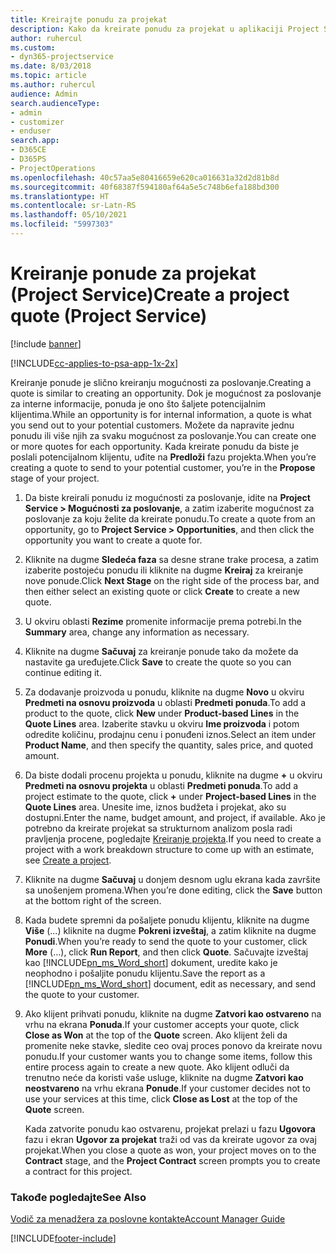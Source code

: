 ```yaml
---
title: Kreirajte ponudu za projekat
description: Kako da kreirate ponudu za projekat u aplikaciji Project Service
author: ruhercul
ms.custom:
- dyn365-projectservice
ms.date: 8/03/2018
ms.topic: article
ms.author: ruhercul
audience: Admin
search.audienceType:
- admin
- customizer
- enduser
search.app:
- D365CE
- D365PS
- ProjectOperations
ms.openlocfilehash: 40c57aa5e80416659e620ca016631a32d2d81b8d
ms.sourcegitcommit: 40f68387f594180af64a5e5c748b6efa188bd300
ms.translationtype: HT
ms.contentlocale: sr-Latn-RS
ms.lasthandoff: 05/10/2021
ms.locfileid: "5997303"
---
```

# <a name="create-a-project-quote-project-service"></a><span data-ttu-id="911e6-103">Kreiranje ponude za projekat (Project Service)</span><span class="sxs-lookup"><span data-stu-id="911e6-103">Create a project quote (Project Service)</span></span>

[!include [banner](../includes/psa-now-project-operations.md)]

[!INCLUDE[cc-applies-to-psa-app-1x-2x](../includes/cc-applies-to-psa-app-1x-2x.md)]

<span data-ttu-id="911e6-104">Kreiranje ponude je slično kreiranju mogućnosti za poslovanje.</span><span class="sxs-lookup"><span data-stu-id="911e6-104">Creating a quote is similar to creating an opportunity.</span></span> <span data-ttu-id="911e6-105">Dok je mogućnost za poslovanje za interne informacije, ponuda je ono što šaljete potencijalnim klijentima.</span><span class="sxs-lookup"><span data-stu-id="911e6-105">While an opportunity is for internal information, a quote is what you send out to your potential customers.</span></span> <span data-ttu-id="911e6-106">Možete da napravite jednu ponudu ili više njih za svaku mogućnost za poslovanje.</span><span class="sxs-lookup"><span data-stu-id="911e6-106">You can create one or more quotes for each opportunity.</span></span> <span data-ttu-id="911e6-107">Kada kreirate ponudu da biste je poslali potencijalnom klijentu, uđite na **Predloži** fazu projekta.</span><span class="sxs-lookup"><span data-stu-id="911e6-107">When you’re creating a quote to send to your potential customer, you’re in the **Propose** stage of your project.</span></span>  
  
1. <span data-ttu-id="911e6-108">Da biste kreirali ponudu iz mogućnosti za poslovanje, idite na **Project Service > Mogućnosti za poslovanje**, a zatim izaberite mogućnost za poslovanje za koju želite da kreirate ponudu.</span><span class="sxs-lookup"><span data-stu-id="911e6-108">To create a quote from an opportunity, go to **Project Service > Opportunities**, and then click the opportunity you want to create a quote for.</span></span>  
  
2. <span data-ttu-id="911e6-109">Kliknite na dugme **Sledeća faza** sa desne strane trake procesa, a zatim izaberite postojeću ponudu ili kliknite na dugme **Kreiraj** za kreiranje nove ponude.</span><span class="sxs-lookup"><span data-stu-id="911e6-109">Click **Next Stage** on the right side of the process bar, and then either select an existing quote or click **Create** to create a new quote.</span></span>  
  
3. <span data-ttu-id="911e6-110">U okviru oblasti **Rezime** promenite informacije prema potrebi.</span><span class="sxs-lookup"><span data-stu-id="911e6-110">In the **Summary** area, change any information as necessary.</span></span>  
  
4. <span data-ttu-id="911e6-111">Kliknite na dugme **Sačuvaj** za kreiranje ponude tako da možete da nastavite ga uređujete.</span><span class="sxs-lookup"><span data-stu-id="911e6-111">Click **Save** to create the quote so you can continue editing it.</span></span>  
  
5. <span data-ttu-id="911e6-112">Za dodavanje proizvoda u ponudu, kliknite na dugme **Novo** u okviru **Predmeti na osnovu proizvoda** u oblasti **Predmeti ponuda**.</span><span class="sxs-lookup"><span data-stu-id="911e6-112">To add a product to the quote, click **New** under **Product-based Lines** in the **Quote Lines** area.</span></span> <span data-ttu-id="911e6-113">Izaberite stavku u okviru **Ime proizvoda** i potom odredite količinu, prodajnu cenu i ponuđeni iznos.</span><span class="sxs-lookup"><span data-stu-id="911e6-113">Select an item under **Product Name**, and then specify the quantity, sales price, and quoted amount.</span></span>  
  
6. <span data-ttu-id="911e6-114">Da biste dodali procenu projekta u ponudu, kliknite na dugme **+** u okviru **Predmeti na osnovu projekta** u oblasti **Predmeti ponuda**.</span><span class="sxs-lookup"><span data-stu-id="911e6-114">To add a project estimate to the quote, click **+** under **Project-based Lines** in the **Quote Lines** area.</span></span> <span data-ttu-id="911e6-115">Unesite ime, iznos budžeta i projekat, ako su dostupni.</span><span class="sxs-lookup"><span data-stu-id="911e6-115">Enter the name, budget amount, and project, if available.</span></span> <span data-ttu-id="911e6-116">Ako je potrebno da kreirate projekat sa strukturnom analizom posla radi pravljenja procene, pogledajte [Kreiranje projekta](../psa/create-project.md).</span><span class="sxs-lookup"><span data-stu-id="911e6-116">If you need to create a project with a work breakdown structure to come up with an estimate, see [Create a project](../psa/create-project.md).</span></span>  
  
7. <span data-ttu-id="911e6-117">Kliknite na dugme **Sačuvaj** u donjem desnom uglu ekrana kada završite sa unošenjem promena.</span><span class="sxs-lookup"><span data-stu-id="911e6-117">When you’re done editing, click the **Save** button at the bottom right of the screen.</span></span>  
  
8. <span data-ttu-id="911e6-118">Kada budete spremni da pošaljete ponudu klijentu, kliknite na dugme **Više** (...) kliknite na dugme **Pokreni izveštaj**, a zatim kliknite na dugme **Ponudi**.</span><span class="sxs-lookup"><span data-stu-id="911e6-118">When you’re ready to send the quote to your customer, click **More** (…), click **Run Report**, and then click **Quote**.</span></span> <span data-ttu-id="911e6-119">Sačuvajte izveštaj kao [!INCLUDE[pn_ms_Word_short](../includes/pn-ms-word-short.md)] dokument, uredite kako je neophodno i pošaljite ponudu klijentu.</span><span class="sxs-lookup"><span data-stu-id="911e6-119">Save the report as a [!INCLUDE[pn_ms_Word_short](../includes/pn-ms-word-short.md)] document, edit as necessary, and send the quote to your customer.</span></span>  
  
9. <span data-ttu-id="911e6-120">Ako klijent prihvati ponudu, kliknite na dugme **Zatvori kao ostvareno** na vrhu na ekrana **Ponuda**.</span><span class="sxs-lookup"><span data-stu-id="911e6-120">If your customer accepts your quote, click **Close as Won** at the top of the **Quote** screen.</span></span> <span data-ttu-id="911e6-121">Ako klijent želi da promenite neke stavke, sledite ceo ovaj proces ponovo da kreirate novu ponudu.</span><span class="sxs-lookup"><span data-stu-id="911e6-121">If your customer wants you to change some items, follow this entire process again to create a new quote.</span></span> <span data-ttu-id="911e6-122">Ako klijent odluči da trenutno neće da koristi vaše usluge, kliknite na dugme **Zatvori kao neostvareno** na vrhu ekrana **Ponude**.</span><span class="sxs-lookup"><span data-stu-id="911e6-122">If your customer decides not to use your services at this time, click **Close as Lost** at the top of the **Quote** screen.</span></span>  
  
   <span data-ttu-id="911e6-123">Kada zatvorite ponudu kao ostvarenu, projekat prelazi u fazu **Ugovora** fazu i ekran **Ugovor za projekat** traži od vas da kreirate ugovor za ovaj projekat.</span><span class="sxs-lookup"><span data-stu-id="911e6-123">When you close a quote as won, your project moves on to the **Contract** stage, and the **Project Contract** screen prompts you to create a contract for this project.</span></span>  
  
### <a name="see-also"></a><span data-ttu-id="911e6-124">Takođe pogledajte</span><span class="sxs-lookup"><span data-stu-id="911e6-124">See Also</span></span>  
 [<span data-ttu-id="911e6-125">Vodič za menadžera za poslovne kontakte</span><span class="sxs-lookup"><span data-stu-id="911e6-125">Account Manager Guide</span></span>](../psa/account-manager-guide.md)


[!INCLUDE[footer-include](../includes/footer-banner.md)]